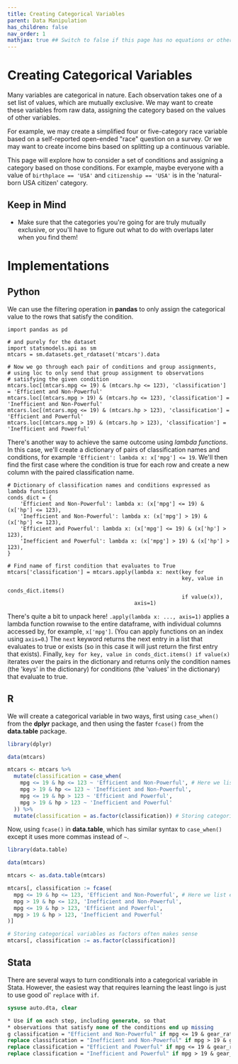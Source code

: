 ```yaml
---
title: Creating Categorical Variables
parent: Data Manipulation
has_children: false
nav_order: 1
mathjax: true ## Switch to false if this page has no equations or other math rendering.
---
```


# Creating Categorical Variables

Many variables are categorical in nature. Each observation takes one of a set list of values, which are mutually exclusive. We may want to create these variables from raw data, assigning the category based on the values of other variables.

For example, we may create a simplified four or five-category race variable based on a self-reported open-ended "race" question on a survey. Or we may want to create income bins based on splitting up a continuous variable.

This page will explore how to consider a set of conditions and assigning a category based on those conditions. For example, maybe everyone with a value of `birthplace == 'USA'` and `citizenship == 'USA'` is in the 'natural-born USA citizen' category.

## Keep in Mind

- Make sure that the categories you're going for are truly mutually exclusive, or you'll have to figure out what to do with overlaps later when you find them!

# Implementations

## Python

We can use the filtering operation in **pandas** to only assign the categorical value to the rows that satisfy the condition.

```python?example=catpy
import pandas as pd

# and purely for the dataset
import statsmodels.api as sm
mtcars = sm.datasets.get_rdataset('mtcars').data

# Now we go through each pair of conditions and group assignments,
# using loc to only send that group assignment to observations
# satisfying the given condition
mtcars.loc[(mtcars.mpg <= 19) & (mtcars.hp <= 123), 'classification'] = 'Efficient and Non-Powerful'
mtcars.loc[(mtcars.mpg > 19) & (mtcars.hp <= 123), 'classification'] = 'Inefficient and Non-Powerful'
mtcars.loc[(mtcars.mpg <= 19) & (mtcars.hp > 123), 'classification'] = 'Efficient and Powerful'
mtcars.loc[(mtcars.mpg > 19) & (mtcars.hp > 123), 'classification'] = 'Inefficient and Powerful'
```

There's another way to achieve the same outcome using *lambda functions*. In this case, we'll create a dictionary of pairs of classification names and conditions, for example `'Efficient': lambda x: x['mpg'] <= 19`. We'll then find the first case where the condition is true for each row and create a new column with the paired classification name.

```python?example=catpy
# Dictionary of classification names and conditions expressed as lambda functions
conds_dict = {
    'Efficient and Non-Powerful': lambda x: (x['mpg'] <= 19) & (x['hp'] <= 123),
    'Inefficient and Non-Powerful': lambda x: (x['mpg'] > 19) & (x['hp'] <= 123),
    'Efficient and Powerful': lambda x: (x['mpg'] <= 19) & (x['hp'] > 123),
    'Inefficient and Powerful': lambda x: (x['mpg'] > 19) & (x['hp'] > 123),
}

# Find name of first condition that evaluates to True
mtcars['classification'] = mtcars.apply(lambda x: next(key for
                                                       key, value in
                                                       conds_dict.items()
                                                       if value(x)),
                                        axis=1)
```
There's quite a bit to unpack here! `.apply(lambda x: ..., axis=1)` applies a lambda function rowwise to the entire dataframe, with individual columns accessed by, for example, `x['mpg']`. (You can apply functions on an index using `axis=0`.) The `next` keyword returns the next entry in a list that evaluates to true or exists (so in this case it will just return the first entry that exists). Finally, `key for key, value in conds_dict.items() if value(x)` iterates over the pairs in the dictionary and returns only the condition names (the 'keys' in the dictionary) for conditions (the 'values' in the dictionary) that evaluate to true.

## R

We will create a categorical variable in two ways, first using `case_when()` from the **dplyr** package, and then using the faster `fcase()` from the **data.table** package.

```r
library(dplyr)

data(mtcars)

mtcars <- mtcars %>%
  mutate(classification = case_when(
    mpg <= 19 & hp <= 123 ~ 'Efficient and Non-Powerful', # Here we list each pair of conditions and group assignments
    mpg > 19 & hp <= 123 ~ 'Inefficient and Non-Powerful',
    mpg <= 19 & hp > 123 ~ 'Efficient and Powerful',
    mpg > 19 & hp > 123 ~ 'Inefficient and Powerful'
  )) %>%
  mutate(classification = as.factor(classification)) # Storing categorical variables as factors often makes sense
```

Now, using `fcase()` in **data.table**, which has similar syntax to `case_when()` except it uses more commas instead of `~`.

```r
library(data.table)

data(mtcars)

mtcars <- as.data.table(mtcars)

mtcars[, classification := fcase(
  mpg <= 19 & hp <= 123, 'Efficient and Non-Powerful', # Here we list each pair of conditions and group assignments
  mpg > 19 & hp <= 123, 'Inefficient and Non-Powerful',
  mpg <= 19 & hp > 123, 'Efficient and Powerful',
  mpg > 19 & hp > 123, 'Inefficient and Powerful'
)]

# Storing categorical variables as factors often makes sense
mtcars[, classification := as.factor(classification)]
```

## Stata

There are several ways to turn conditionals into a categorical variable in Stata. However, the easiest way that requires learning the least lingo is just to use good ol' `replace` with `if`.

```stata
sysuse auto.dta, clear

* Use if on each step, including generate, so that
* observations that satisfy none of the conditions end up missing
g classification = "Efficient and Non-Powerful" if mpg <= 19 & gear_ratio <= 2.9
replace classification = "Inefficient and Non-Powerful" if mpg > 19 & gear_ratio <= 2.9
replace classification = "Efficient and Powerful" if mpg <= 19 & gear_ratio > 2.9
replace classification = "Inefficient and Powerful" if mpg > 19 & gear_ratio > 2.9
```
